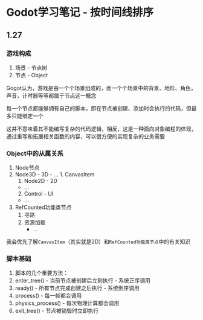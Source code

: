 # Godot学习笔记 - 按时间线排序

## 1.27

### 游戏构成

1. 场景 - 节点树
2. 节点 - Object

Gogot认为，游戏是由一个个场景组成的，而一个个场景中的背景、地形、角色，声音，计时器等等都属于节点这一概念

每一个节点都能够拥有自己的脚本，即在节点被创建、添加时会执行的代码，但最多只能绑定一个

这并不意味着其不能编写复杂的代码逻辑，相反，这是一种面向对象编程的体现，通过重写和拓展相关函数的内容，可以很方便的实现复杂的业务需要

### Object中的从属关系

1. Node节点
  1. Node3D - 3D
    - ...
	1. CanvasItem
	  1. Node2D - 2D
       - ...
		2. Control - UI
       - ...
2. RefCounted功能类节点
	1. 寻路
	2. 资源加载
		- ...

我会优先了解`CanvasItem`（其实就是2D）和`RefCounted功能类节点`中的有关知识

### 脚本基础

1. 脚本的几个重要方法：
  1. enter_tree() - 当前节点被创建后立刻执行
    - 系统正序调用
  2. ready() - 所有节点完成创建之后执行
    - 系统倒序调用
  3. process() - 每一帧都会调用
  4. physics_process() - 每次物理计算都会调用
  5. exit_tree() - 节点被销毁时立即执行
